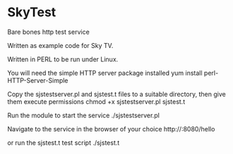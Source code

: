 # SkyTest
Bare bones http test service

Written as example code for Sky TV.

Written in PERL to be run under Linux.

You will need the simple HTTP server package installed 
    yum install perl-HTTP-Server-Simple

Copy the sjstestserver.pl and sjstest.t files to a suitable directory, then give them execute permissions
    chmod +x sjstestserver.pl sjstest.t
    
Run the module to start the service
    ./sjstestserver.pl
    
Navigate to the service in the browser of your choice
   http://<servername>:8080/hello
    
or run the sjstest.t test script
    ./sjstest.t
  
